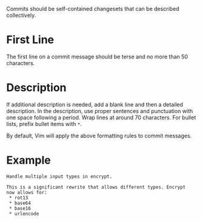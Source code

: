 Commits should be self-contained changesets that can be described
collectively. 

First Line
==========
The first line on a commit message should be terse and no more
than 50 characters.

Description
===========
If additional description is needed, add a blank line and then a detailed
description. In the description, use proper sentences and punctuation with one
space following a period. Wrap lines at around 70 characters. For bullet lists,
prefix bullet items with ``` * ```.

By default, Vim will apply the above formatting rules to commit messages.

Example
=======
```
Handle multiple input types in encrypt.

This is a significant rewrite that allows different types. Encrypt
now allows for:
 * rot13
 * base64
 * base16
 * urlencode
```